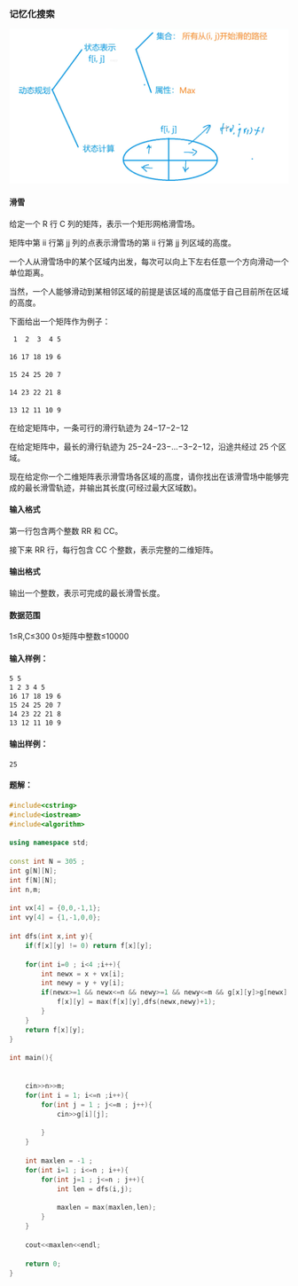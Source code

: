 ### 记忆化搜索

![1616569139774](.Image/1616569139774.png)

#### 滑雪

给定一个 R 行 C 列的矩阵，表示一个矩形网格滑雪场。

矩阵中第 ii 行第 jj 列的点表示滑雪场的第 ii 行第 jj 列区域的高度。

一个人从滑雪场中的某个区域内出发，每次可以向上下左右任意一个方向滑动一个单位距离。

当然，一个人能够滑动到某相邻区域的前提是该区域的高度低于自己目前所在区域的高度。

下面给出一个矩阵作为例子：

```
 1  2  3  4 5

16 17 18 19 6

15 24 25 20 7

14 23 22 21 8

13 12 11 10 9
```

在给定矩阵中，一条可行的滑行轨迹为 24−17−2−12

在给定矩阵中，最长的滑行轨迹为 25−24−23−…−3−2−12，沿途共经过 25 个区域。

现在给定你一个二维矩阵表示滑雪场各区域的高度，请你找出在该滑雪场中能够完成的最长滑雪轨迹，并输出其长度(可经过最大区域数)。

#### 输入格式

第一行包含两个整数 RR 和 CC。

接下来 RR 行，每行包含 CC 个整数，表示完整的二维矩阵。

#### 输出格式

输出一个整数，表示可完成的最长滑雪长度。

#### 数据范围

1≤R,C≤300
0≤矩阵中整数≤10000

#### 输入样例：

```
5 5
1 2 3 4 5
16 17 18 19 6
15 24 25 20 7
14 23 22 21 8
13 12 11 10 9
```

#### 输出样例：

```
25
```



#### 题解：

```c++
#include<cstring>
#include<iostream>
#include<algorithm>

using namespace std;

const int N = 305 ;
int g[N][N];
int f[N][N];
int n,m;

int vx[4] = {0,0,-1,1};
int vy[4] = {1,-1,0,0};

int dfs(int x,int y){
    if(f[x][y] != 0) return f[x][y];
    
    for(int i=0 ; i<4 ;i++){
        int newx = x + vx[i];
        int newy = y + vy[i];
        if(newx>=1 && newx<=n && newy>=1 && newy<=m && g[x][y]>g[newx][newy]){
            f[x][y] = max(f[x][y],dfs(newx,newy)+1);
        }
    }
    return f[x][y];
}

int main(){
   
    
    cin>>n>>m;
    for(int i = 1; i<=n ;i++){
        for(int j = 1 ; j<=m ; j++){
            cin>>g[i][j];
            
        }
    }
    
    int maxlen = -1 ;
    for(int i=1 ; i<=n ; i++){
        for(int j=1 ; j<=n ; j++){
            int len = dfs(i,j);
            
            maxlen = max(maxlen,len);
        }
    }
    
    cout<<maxlen<<endl;
    
    return 0;
}
```



